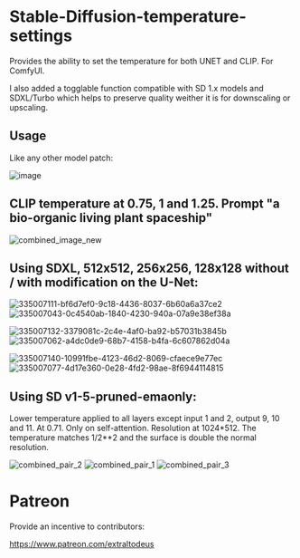 # Stable-Diffusion-temperature-settings
Provides the ability to set the temperature for both UNET and CLIP. For ComfyUI.

I also added a togglable function compatible with SD 1.x models and SDXL/Turbo which helps to preserve quality weither it is for downscaling or upscaling.

## Usage

Like any other model patch:

![image](https://github.com/Extraltodeus/Stable-Diffusion-temperature-settings/assets/15731540/baafc52a-452b-499f-8aec-2092b019e71f)


## CLIP temperature at 0.75, 1 and 1.25. Prompt "a bio-organic living plant spaceship"

![combined_image_new](https://github.com/Extraltodeus/Stable-Diffusion-temperature-settings/assets/15731540/12034834-43d0-44a5-a603-6c87d1bc6e5d)


## Using SDXL, 512x512, 256x256, 128x128 without / with modification on the U-Net:

![335007111-bf6d7ef0-9c18-4436-8037-6b60a6a37ce2](https://github.com/Extraltodeus/Stable-Diffusion-temperature-settings/assets/15731540/e47775e0-1b36-46f9-9eac-5467ed8b6715)![335007043-0c4540ab-1840-4230-940a-07a9e38ef38a](https://github.com/Extraltodeus/Stable-Diffusion-temperature-settings/assets/15731540/3aecf1b1-85a8-4362-a7e1-e76048ca5f4b)

![335007132-3379081c-2c4e-4af0-ba92-b57031b3845b](https://github.com/Extraltodeus/Stable-Diffusion-temperature-settings/assets/15731540/ec1680c2-bb8f-4c50-855d-aeb5e0858a05)![335007062-a4dc0de9-68b7-4158-b4fa-6c607862d04a](https://github.com/Extraltodeus/Stable-Diffusion-temperature-settings/assets/15731540/1304717f-91d6-48a9-991f-b9a725ddff9d)


![335007140-10991fbe-4123-46d2-8069-cfaece9e77ec](https://github.com/Extraltodeus/Stable-Diffusion-temperature-settings/assets/15731540/b8e33680-cc4c-420c-b128-6b790a05ca12)![335007077-4d17e360-0e28-4fd2-98ae-8f6944114815](https://github.com/Extraltodeus/Stable-Diffusion-temperature-settings/assets/15731540/ff1c7ef5-1bbb-49bb-b53d-f14c4efe44bd)



## Using SD v1-5-pruned-emaonly:

Lower temperature applied to all layers except input 1 and 2, output 9, 10 and 11. At 0.71. Only on self-attention. Resolution at 1024*512. The temperature matches 1/2**2 and the surface is double the normal resolution.

![combined_pair_2](https://github.com/Extraltodeus/Stable-Diffusion-temperature-settings/assets/15731540/5e5403ea-2cb3-462c-a9f1-6cc7b1ddbaea)
![combined_pair_1](https://github.com/Extraltodeus/Stable-Diffusion-temperature-settings/assets/15731540/84fed1e4-a7ba-4f2a-8562-e3573f0aab8f)
![combined_pair_3](https://github.com/Extraltodeus/Stable-Diffusion-temperature-settings/assets/15731540/c6703c21-0d63-404e-9bf8-3a7c580f59e7)




# Patreon

Provide an incentive to contributors:

https://www.patreon.com/extraltodeus
